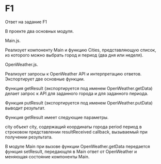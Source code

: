 # F1

Ответ на задание F1

В проекте два основных модуля.

Main.js.

Реализует компоненту Main и функцию Cities, представляющую список, из которого можно выбрать город и период (два дня или неделя).

OpenWeather.js.

Реализует запросы к OpenWeather API и интерпретацию ответов. Экспортирует две основные функции.

Функция getResult (экспортируется под именем  OpenWeather.getData) делает запрос к API для заданного города и для заданного периода. 

Функция putResult (экспортируется под именем  OpenWeather.putData) выводит результат.

Функция getResult имеет следующие параметры.

сity		        объект city, содержащий координаты города
period		      период в строковом представлении
resultReceived	callback, вызываемый при получении результата.

В модуле Main при вызове функции OpenWeather.getData передается функция setResult, передающпя в Main ответ от OpenWeather и меняющая состояние компоненты Main.


